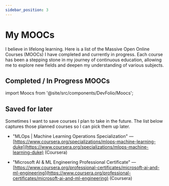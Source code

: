 ```yaml
---
sidebar_position: 3
---
```


# My MOOCs

I believe in lifelong learning. Here is a list of the Massive Open Online Courses (MOOCs) I have completed and currently in progress. Each course has been a stepping stone in my journey of continuous education, allowing me to explore new fields and deepen my understanding of various subjects.

## Completed / In Progress MOOCs

import Moocs from '@site/src/components/DevFolio/Moocs';

<Moocs />

## Saved for later

Sometimes I want to save courses I plan to take in the future. The list below captures those planned courses so I can pick them up later.

- "MLOps | Machine Learning Operations Specialization" — [https://www.coursera.org/specializations/mlops-machine-learning-duke](https://www.coursera.org/specializations/mlops-machine-learning-duke) (Coursera)

- "Microsoft AI & ML Engineering Professional Certificate" — [https://www.coursera.org/professional-certificates/microsoft-ai-and-ml-engineering](https://www.coursera.org/professional-certificates/microsoft-ai-and-ml-engineering) (Coursera)
